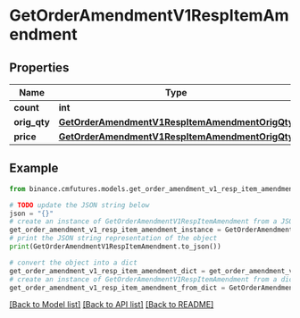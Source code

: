 # GetOrderAmendmentV1RespItemAmendment


## Properties

Name | Type | Description | Notes
------------ | ------------- | ------------- | -------------
**count** | **int** |  | [optional] 
**orig_qty** | [**GetOrderAmendmentV1RespItemAmendmentOrigQty**](GetOrderAmendmentV1RespItemAmendmentOrigQty.md) |  | [optional] 
**price** | [**GetOrderAmendmentV1RespItemAmendmentOrigQty**](GetOrderAmendmentV1RespItemAmendmentOrigQty.md) |  | [optional] 

## Example

```python
from binance.cmfutures.models.get_order_amendment_v1_resp_item_amendment import GetOrderAmendmentV1RespItemAmendment

# TODO update the JSON string below
json = "{}"
# create an instance of GetOrderAmendmentV1RespItemAmendment from a JSON string
get_order_amendment_v1_resp_item_amendment_instance = GetOrderAmendmentV1RespItemAmendment.from_json(json)
# print the JSON string representation of the object
print(GetOrderAmendmentV1RespItemAmendment.to_json())

# convert the object into a dict
get_order_amendment_v1_resp_item_amendment_dict = get_order_amendment_v1_resp_item_amendment_instance.to_dict()
# create an instance of GetOrderAmendmentV1RespItemAmendment from a dict
get_order_amendment_v1_resp_item_amendment_from_dict = GetOrderAmendmentV1RespItemAmendment.from_dict(get_order_amendment_v1_resp_item_amendment_dict)
```
[[Back to Model list]](../README.md#documentation-for-models) [[Back to API list]](../README.md#documentation-for-api-endpoints) [[Back to README]](../README.md)


